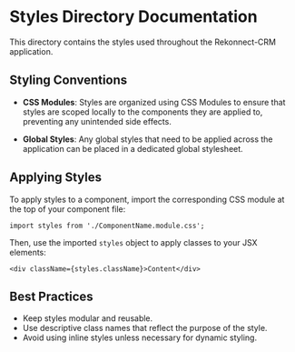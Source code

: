 # Styles Directory Documentation

This directory contains the styles used throughout the Rekonnect-CRM application. 

## Styling Conventions

- **CSS Modules**: Styles are organized using CSS Modules to ensure that styles are scoped locally to the components they are applied to, preventing any unintended side effects.
  
- **Global Styles**: Any global styles that need to be applied across the application can be placed in a dedicated global stylesheet.

## Applying Styles

To apply styles to a component, import the corresponding CSS module at the top of your component file:

```tsx
import styles from './ComponentName.module.css';
```

Then, use the imported `styles` object to apply classes to your JSX elements:

```tsx
<div className={styles.className}>Content</div>
```

## Best Practices

- Keep styles modular and reusable.
- Use descriptive class names that reflect the purpose of the style.
- Avoid using inline styles unless necessary for dynamic styling.
